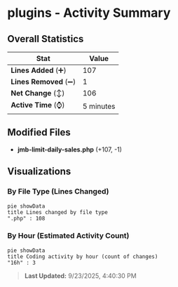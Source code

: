 # plugins - Activity Summary 

## Overall Statistics

| Stat                   | Value                                                             |
| ---------------------- | ----------------------------------------------------------------- |
| **Lines Added** (➕)   | 107                                          |
| **Lines Removed** (➖) | 1                                        |
| **Net Change** (↕)    | 106                |
| **Active Time** (⌚)   | 5 minutes |


## Modified Files
- **jmb-limit-daily-sales.php** (+107, -1)

## Visualizations

### By File Type (Lines Changed)

```mermaid
pie showData
title Lines changed by file type
".php" : 108
```

### By Hour (Estimated Activity Count)

```mermaid
pie showData
title Coding activity by hour (count of changes)
"16h" : 3
```


> **Last Updated:** 9/23/2025, 4:40:30 PM